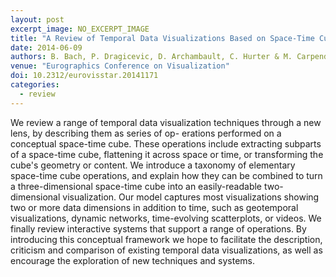 ```yaml
---
layout: post
excerpt_image: NO_EXCERPT_IMAGE
title: "A Review of Temporal Data Visualizations Based on Space-Time Cube Operations"
date: 2014-06-09
authors: B. Bach, P. Dragicevic, D. Archambault, C. Hurter & M. Carpendale
venue: "Eurographics Conference on Visualization"
doi: 10.2312/eurovisstar.20141171
categories:
  - review
---
```

We review a range of temporal data visualization techniques through a new lens, by describing them as series of op- erations performed on a conceptual space-time cube. These operations include extracting subparts of a space-time cube, flattening it across space or time, or transforming the cube's geometry or content. We introduce a taxonomy of elementary space-time cube operations, and explain how they can be combined to turn a three-dimensional space-time cube into an easily-readable two-dimensional visualization. Our model captures most visualizations showing two or more data dimensions in addition to time, such as geotemporal visualizations, dynamic networks, time-evolving scatterplots, or videos. We finally review interactive systems that support a range of operations. By introducing this conceptual framework we hope to facilitate the description, criticism and comparison of existing temporal data visualizations, as well as encourage the exploration of new techniques and systems.
